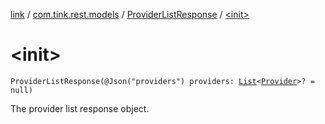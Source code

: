 [link](../../index.md) / [com.tink.rest.models](../index.md) / [ProviderListResponse](index.md) / [&lt;init&gt;](./-init-.md)

# &lt;init&gt;

`ProviderListResponse(@Json("providers") providers: `[`List`](https://kotlinlang.org/api/latest/jvm/stdlib/kotlin.collections/-list/index.html)`<`[`Provider`](../-provider/index.md)`>? = null)`

The provider list response object.

